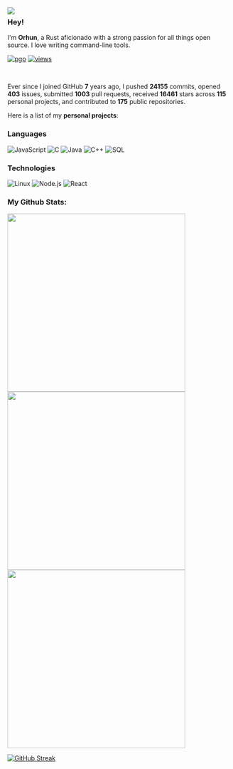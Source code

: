 <img align="left" src="https://orhun.dev/img/crow.png">

### Hey!

I'm **Orhun**, a Rust aficionado with a strong passion for all things open source. I love writing command-line tools.

[![pgp](https://img.shields.io/badge/pgp-0xF83424824B3E4B90-313131?style=flat&labelColor=545454&color=313131)](https://github.com/orhun.gpg) [![views](https://komarev.com/ghpvc/?username=orhun&style=flat&color=313131&label=views&abbreviated=true)](https://github.com/orhun)

<br>

Ever since I joined GitHub **7** years ago, I pushed **24155** commits, opened **403** issues, submitted **1003** pull requests, received **16461** stars across **115** personal projects, and contributed to **175** public repositories.

Here is a list of my **personal projects**:
### Languages

![JavaScript](https://img.shields.io/badge/-JavaScript-000?&logo=JavaScript)
![C](https://img.shields.io/badge/-C-000?&logo=C)
![Java](https://img.shields.io/badge/-Java-000?&logo=Java&logoColor=007396)
![C++](https://img.shields.io/badge/-C++-000?&logo=c%2b%2b&logoColor=00599C)
![SQL](https://img.shields.io/badge/-SQL-000?&logo=MySQL)

### Technologies

![Linux](https://img.shields.io/badge/-Linux-000?&logo=Linux)
![Node.js](https://img.shields.io/badge/-Node.js-000?&logo=node.js)
![React](https://img.shields.io/badge/-React-000?&logo=React)

### My Github Stats:
<img src='https://github-readme-stats.vercel.app/api/top-langs/?username=AnahiMamani&layout=compact&title_color=ffc857&icon_color=8ac926&text_color=daf7dc&bg_color=151515&hide=issues&count_private=true&include_all_commits=true' width='400'/>
<img src='https://github-readme-stats.vercel.app/api?username=AnahiMamani&show_icons=true&title_color=ffc857&icon_color=8ac926&text_color=daf7dc&bg_color=151515&hide=issues&count_private=true&include_all_commits=true' width='400'/>
<img src='[https://github-readme-stats.vercel.app/api?username=AnahiMamani&show_icons=true&title_color=ffc857&icon_color=8ac926&text_color=daf7dc&bg_color=151515&hide=issues&count_private=true&include_all_commits=true](https://streak-stats.demolab.com?user=AnahiMamani&theme=dark&border_radius=4.4)' width='400'/>

<a href="https://git.io/streak-stats"><img src="https://streak-stats.demolab.com?user=AnahiMamani&theme=dark" alt="GitHub Streak" /></a>
